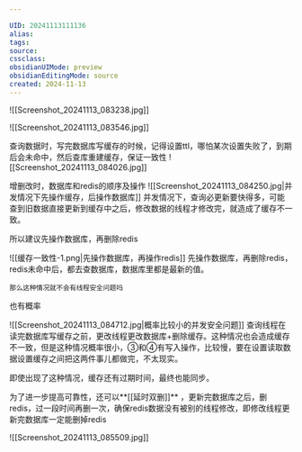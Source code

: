 ```yaml
---

UID: 20241113111136 
alias: 
tags: 
source: 
cssclass: 
obsidianUIMode: preview
obsidianEditingMode: source
created: 2024-11-13
---
```




![[Screenshot_20241113_083238.jpg]]



![[Screenshot_20241113_083546.jpg]]


查询数据时，写完数据库写缓存的时候，记得设置ttl，哪怕某次设置失败了，到期后会未命中，然后查库重建缓存，保证一致性
![[Screenshot_20241113_084026.jpg]]


增删改时，数据库和redis的顺序及操作
![[Screenshot_20241113_084250.jpg|并发情况下先操作缓存，后操作数据库]]
并发情况下，查询必更新要快得多，可能查到旧数据直接更新到缓存中之后，修改数据的线程才修改完，就造成了缓存不一致。

所以建议先操作数据库，再删除redis

![[缓存一致性-1.png|先操作数据库，再操作redis]]
先操作数据库，再删除redis，redis未命中后，都去查数据库，数据库里都是最新的值。

```ad-question
那么这种情况就不会有线程安全问题吗
```

也有概率

![[Screenshot_20241113_084712.jpg|概率比较小的并发安全问题]]
查询线程在读完数据库写缓存之前，更改线程更改数据库+删除缓存。这种情况也会造成缓存不一致，但是这种情况概率很小，③和④有写入操作，比较慢，要在设置读取数据设置缓存之间把这两件事儿都做完，不太现实。

即使出现了这种情况，缓存还有过期时间，最终也能同步。

为了进一步提高可靠性，还可以**[[延时双删]]** ，更新完数据库之后，删redis，过一段时间再删一次，确保redis数据没有被别的线程修改，即修改线程更新完数据库一定能删掉redis

![[Screenshot_20241113_085509.jpg]]
